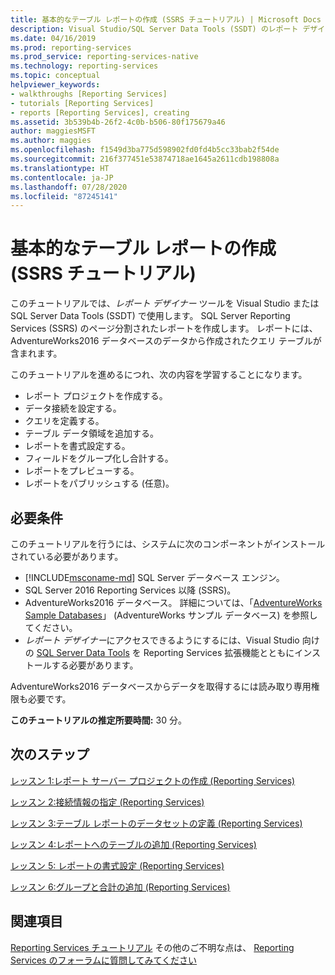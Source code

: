 ```yaml
---
title: 基本的なテーブル レポートの作成 (SSRS チュートリアル) | Microsoft Docs
description: Visual Studio/SQL Server Data Tools (SSDT) のレポート デザイナー ツールを使用して、SQL Server Reporting Services (SSRS) のページ分割されたレポートを作成します。
ms.date: 04/16/2019
ms.prod: reporting-services
ms.prod_service: reporting-services-native
ms.technology: reporting-services
ms.topic: conceptual
helpviewer_keywords:
- walkthroughs [Reporting Services]
- tutorials [Reporting Services]
- reports [Reporting Services], creating
ms.assetid: 3b539b4b-26f2-4c0b-b506-80f175679a46
author: maggiesMSFT
ms.author: maggies
ms.openlocfilehash: f1549d3ba775d598902fd0fd4b5cc33bab2f54de
ms.sourcegitcommit: 216f377451e53874718ae1645a2611cdb198808a
ms.translationtype: HT
ms.contentlocale: ja-JP
ms.lasthandoff: 07/28/2020
ms.locfileid: "87245141"
---
```

# <a name="create-a-basic-table-report-ssrs-tutorial"></a>基本的なテーブル レポートの作成 (SSRS チュートリアル)

このチュートリアルでは、*レポート デザイナー* ツールを Visual Studio または SQL Server Data Tools (SSDT) で使用します。 SQL Server Reporting Services (SSRS) のページ分割されたレポートを作成します。 レポートには、AdventureWorks2016 データベースのデータから作成されたクエリ テーブルが含まれます。

このチュートリアルを進めるにつれ、次の内容を学習することになります。
  
- レポート プロジェクトを作成する。
- データ接続を設定する。
- クエリを定義する。
- テーブル データ領域を追加する。
- レポートを書式設定する。
- フィールドをグループ化し合計する。
- レポートをプレビューする。
- レポートをパブリッシュする (任意)。

## <a name="requirements"></a>必要条件

このチュートリアルを行うには、システムに次のコンポーネントがインストールされている必要があります。

- [!INCLUDE[msconame-md](../includes/msconame-md.md)] SQL Server データベース エンジン。  
- SQL Server 2016 Reporting Services 以降 (SSRS)。
- AdventureWorks2016 データベース。  詳細については、「[AdventureWorks Sample Databases](https://github.com/Microsoft/sql-server-samples/releases)」 (AdventureWorks サンプル データベース) を参照してください。
- *レポート デザイナー*にアクセスできるようにするには、Visual Studio 向けの [SQL Server Data Tools](../ssdt/download-sql-server-data-tools-ssdt.md) を Reporting Services 拡張機能とともにインストールする必要があります。
  
AdventureWorks2016 データベースからデータを取得するには読み取り専用権限も必要です。

**このチュートリアルの推定所要時間:** 30 分。

## <a name="next-steps"></a>次のステップ

[レッスン 1:レポート サーバー プロジェクトの作成 &#40;Reporting Services&#41;](lesson-1-creating-a-report-server-project-reporting-services.md)

[レッスン 2:接続情報の指定 &#40;Reporting Services&#41;](lesson-2-specifying-connection-information-reporting-services.md)

[レッスン 3:テーブル レポートのデータセットの定義 &#40;Reporting Services&#41;](lesson-3-defining-a-dataset-for-the-table-report-reporting-services.md)

[レッスン 4:レポートへのテーブルの追加 &#40;Reporting Services&#41;](lesson-4-adding-a-table-to-the-report-reporting-services.md)

[レッスン 5: レポートの書式設定 &#40;Reporting Services&#41;](lesson-5-formatting-a-report-reporting-services.md)

[レッスン 6:グループと合計の追加 &#40;Reporting Services&#41;](lesson-6-adding-grouping-and-totals-reporting-services.md)

## <a name="see-also"></a>関連項目

[Reporting Services チュートリアル](reporting-services-tutorials-ssrs.md) その他のご不明な点は、 [Reporting Services のフォーラムに質問してみてください](https://go.microsoft.com/fwlink/?LinkId=620231)
